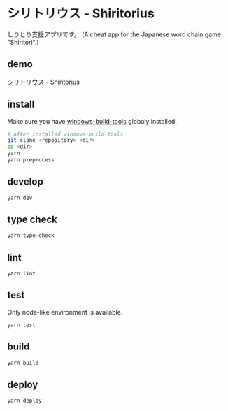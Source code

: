 # シリトリウス - Shiritorius

しりとり支援アプリです。 (A cheat app for the Japanese word chain game "Shiritori".)

## demo

[シリトリウス - Shiritorius](https://filtermap.github.io/shiritorius/)

## install

Make sure you have [windows-build-tools](https://www.npmjs.com/package/windows-build-tools) globaly installed.

```sh
# after installed windows-build-tools
git clone <repository> <dir>
cd <dir>
yarn
yarn preprocess
```

## develop

```sh
yarn dev
```

## type check

```sh
yarn type-check
```

## lint

```sh
yarn lint
```

## test

Only node-like environment is available.

```sh
yarn test
```

## build

```sh
yarn build
```

## deploy

```sh
yarn deploy
```
